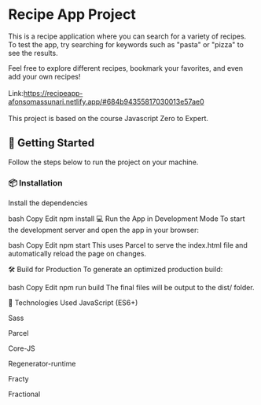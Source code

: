 # Recipe App Project
This is a recipe application where you can search for a variety of recipes. To test the app, try searching for keywords such as "pasta" or "pizza" to see the results.

Feel free to explore different recipes, bookmark your favorites, and even add your own recipes!
</br></br>Link:https://recipeapp-afonsomassunari.netlify.app/#684b94355817030013e57ae0
</br></br>
This project is based on the course Javascript Zero to Expert.

## 🚀 Getting Started

Follow the steps below to run the project on your machine.

### 📦 Installation

Install the dependencies

bash
Copy
Edit
npm install
💻 Run the App in Development Mode
To start the development server and open the app in your browser:

bash
Copy
Edit
npm start
This uses Parcel to serve the index.html file and automatically reload the page on changes.

🛠️ Build for Production
To generate an optimized production build:

bash
Copy
Edit
npm run build
The final files will be output to the dist/ folder.

🧪 Technologies Used
JavaScript (ES6+)

Sass

Parcel

Core-JS

Regenerator-runtime

Fracty

Fractional
